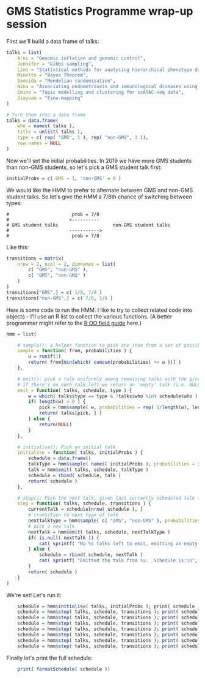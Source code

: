GMS Statistics Programme wrap-up session
==============================


First we'll build a data frame of talks:
```R
talks = list(
	Arni = "Genomic inflation and genomic control",
	Jennifer = "Gibbs sampling",
	Lino = "Statistical methods for analysing hierarchical phenotype data",
	Minette = "Bayes Theorem",
	Samvida = "Mendelian randomisation",
	Nina = "Associating endometriosis and immunological diseases using population-scale health records",
	Emine = "Topic modelling and clustering for scATAC-seq data",
	Jiayuan = "Fine-mapping"
)

# Turn them into a data frame
talks = data.frame(
	who = names( talks ),
	title = unlist( talks ),
	type = c( rep( "GMS", 5 ), rep( "non-GMS", 3 )),
	row.names = NULL
)

```


Now we'll set the initial probabilities. In 2019 we have more GMS students than non-GMS students,
so let's pick a GMS student talk first:

```R
initialProbs = c( GMS = 1, 'non-GMS' = 0 )
```

We would like the HMM to prefer to alternate between GMS and non-GMS student talks. So let's give
the HMM a 7/8th chance of switching between types:

```
#                       prob = 7/8
#                      <----------
# GMS student talks                    non-GMS student talks
#                      ----------->
#                       prob = 7/8
```

Like this:
```R
transitions = matrix(
	nrow = 2, ncol = 2, dimnames = list(
		c( "GMS", "non-GMS" ),
		c( "GMS", "non-GMS" )
	)
)
transitions["GMS",] = c( 1/8, 7/8 )
transitions["non-GMS",] = c( 7/8, 1/8 )
```

Here is some code to run the HMM.  I like to try to collect related code into objects - I'll use an R list to collect the various functions.  (A better programmer might refer to the [R OO field guide](http://adv-r.had.co.nz/OO-essentials.html) here.)
```R
hmm = list(

	# sample(): a helper function to pick one item from a set of possibilities
	sample = function( from, probabilities ) {
		u = runif(1)
		return( from[min(which( cumsum(probabilities) >= u ))] )
	},

	# emit(): pick a talk uniformly among remaining talks with the given type
	# if there's no such talk left we return an 'empty' talk (i.e. NULL)
	emit = function( talks, schedule, type ) {
		w = which( talks$type == type & !talks$who %in% schedule$who )
		if( length(w) > 0 ) {
			pick = hmm$sample( w, probabilities = rep( 1/length(w), length(w) ))
			return( talks[pick, ] )
		} else {
			return(NULL)
		}
	},

	# initialise(): Pick an initial talk
	initialise = function( talks, initialProbs ) {
		schedule = data.frame()
		talkType = hmm$sample( names( initialProbs ), probabilities = initialProbs )
		talk = hmm$emit( talks, schedule, talkType )
		schedule = rbind( schedule, talk )
		return( schedule )
	},

	# step(): Pick the next talk, given last currently scheduled talk type.
	step = function( talks, schedule, transitions ) {
		currentTalk = schedule[nrow( schedule ), ]
		# transition to next type of talk
		nextTalkType = hmm$sample( c( "GMS", "non-GMS" ), probabilities = transitions[currentTalk$type,] )
		# pick a new talk
		nextTalk = hmm$emit( talks, schedule, nextTalkType )
		if( is.null( nextTalk )) {
			cat( sprintf( "No %s talks left to emit, emitting an empty talk.\n", nextTalkType ))
		} else {
			schedule = rbind( schedule, nextTalk )
			cat( sprintf( "Emitted the talk from %s.  Schedule is:\n", nextTalk$name ))
		}
		return( schedule )
	}
)
```

We're set! Let's run it:
```R
	schedule = hmm$initialise( talks, initialProbs ); print( schedule ) ;
	schedule = hmm$step( talks, schedule, transitions ); print( schedule ) ;
	schedule = hmm$step( talks, schedule, transitions ); print( schedule ) ;
	schedule = hmm$step( talks, schedule, transitions ); print( schedule ) ;
	schedule = hmm$step( talks, schedule, transitions ); print( schedule ) ;
	schedule = hmm$step( talks, schedule, transitions ); print( schedule ) ;
	schedule = hmm$step( talks, schedule, transitions ); print( schedule ) ;
	schedule = hmm$step( talks, schedule, transitions ); print( schedule ) ;
```

Finally let's print the full schedule:
```R
	print( formatSchedule( schedule ))
```


